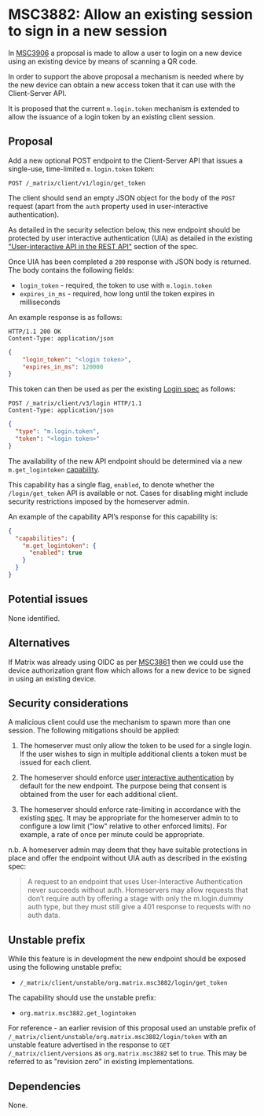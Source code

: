 # MSC3882: Allow an existing session to sign in a new session

In [MSC3906](https://github.com/matrix-org/matrix-spec-proposals/pull/3906) a proposal is made to allow a user to login
on a new device using an existing device by means of scanning a QR code.

In order to support the above proposal a mechanism is needed where by the new device can obtain a new access token that
it can use with the Client-Server API.

It is proposed that the current `m.login.token` mechanism is extended to allow the issuance of a login token by an
existing client session.

## Proposal

Add a new optional POST endpoint to the Client-Server API that issues a single-use, time-limited `m.login.token` token:

`POST /_matrix/client/v1/login/get_token`

The client should send an empty JSON object for the body of the `POST` request (apart from
the `auth` property used in user-interactive authentication).

As detailed in the security selection below, this new endpoint should be protected by user interactive authentication
(UIA) as detailed in the existing
["User-interactive API in the REST API"](https://spec.matrix.org/v1.5/client-server-api/#user-interactive-api-in-the-rest-api)
section of the spec.

Once UIA has been completed a `200` response with JSON body is returned. The body contains the following fields:

- `login_token` - required, the token to use with `m.login.token`
- `expires_in_ms` - required, how long until the token expires in milliseconds

An example response is as follows:

```http
HTTP/1.1 200 OK
Content-Type: application/json
```

```json
{
    "login_token": "<login token>",
    "expires_in_ms": 120000
}
```

This token can then be used as per the existing [Login spec](https://spec.matrix.org/v1.6/client-server-api/#login) as follows:

```http
POST /_matrix/client/v3/login HTTP/1.1
Content-Type: application/json
```

```json
{
  "type": "m.login.token",
  "token": "<login token>"
}
```

The availability of the new API endpoint should be determined via a new `m.get_logintoken`
[capability](https://spec.matrix.org/v1.6/client-server-api/#capabilities-negotiation).

This capability has a single flag, `enabled`, to denote whether the `/login/get_token` API is available or not.
Cases for disabling might include security restrictions imposed by the homeserver admin.

An example of the capability API’s response for this capability is:

```json
{
  "capabilities": {
    "m.get_logintoken": {
      "enabled": true
    }
  }
}
```

## Potential issues

None identified.

## Alternatives

If Matrix was already using OIDC as per [MSC3861](https://github.com/matrix-org/matrix-spec-proposals/pull/3861) then we
could use the device authorization grant flow which allows for a new device to be signed in using an existing device.

## Security considerations

A malicious client could use the mechanism to spawn more than one session. The following mitigations should be applied:

1. The homeserver must only allow the token to be used for a single login. If the user wishes to sign in multiple
 additional clients a token must be issued for each client.

2. The homeserver should enforce
[user interactive authentication](https://spec.matrix.org/v1.6/client-server-api/#user-interactive-authentication-api)
by default for the new endpoint. The purpose being that consent is obtained from the user for each additional client.

3. The homeserver should enforce rate-limiting in accordance with the existing
[spec](https://spec.matrix.org/v1.6/client-server-api/#rate-limiting). It may be appropriate for the homeserver admin to
to configure a low limit ("low" relative to other enforced limits). For example, a rate of once per minute could be appropriate.

n.b. A homeserver admin may deem that they have suitable protections in place and offer the endpoint without UIA auth as described
in the existing spec:

> A request to an endpoint that uses User-Interactive Authentication never succeeds without auth. Homeservers may allow requests
> that don’t require auth by offering a stage with only the m.login.dummy auth type, but they must still give a 401 response to
> requests with no auth data.

## Unstable prefix

While this feature is in development the new endpoint should be exposed using the following unstable prefix:

- `/_matrix/client/unstable/org.matrix.msc3882/login/get_token`

The capability should use the unstable prefix:

- `org.matrix.msc3882.get_logintoken`

For reference - an earlier revision of this proposal used an unstable prefix of
`/_matrix/client/unstable/org.matrix.msc3882/login/token` with an unstable feature advertised 
in the response to `GET /_matrix/client/versions` as `org.matrix.msc3882`
set to `true`. This may be referred to as "revision zero" in existing implementations.

## Dependencies

None.
